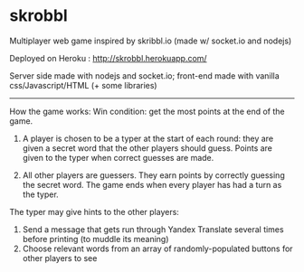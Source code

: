 # skrobbl
Multiplayer web game inspired by skribbl.io (made w/ socket.io and nodejs)

Deployed on Heroku : http://skrobbl.herokuapp.com/ 

Server side made with nodejs and socket.io; front-end made with vanilla css/Javascript/HTML (+ some libraries)

------------------------------------------------------------------------------------------

How the game works: 
Win condition: get the most points at the end of the game.

1) A player is chosen to be a typer at the start of each round: they are given a secret word that the other players should guess. Points are given to the typer when correct guesses are made.

2) All other players are guessers. They earn points by correctly guessing the secret word. The game ends when every player has had a turn as the typer. 

The typer may give hints to the other players: 
  1) Send a message that gets run through Yandex Translate several times before printing (to muddle its meaning)
  2) Choose relevant words from an array of randomly-populated buttons for other players to see

